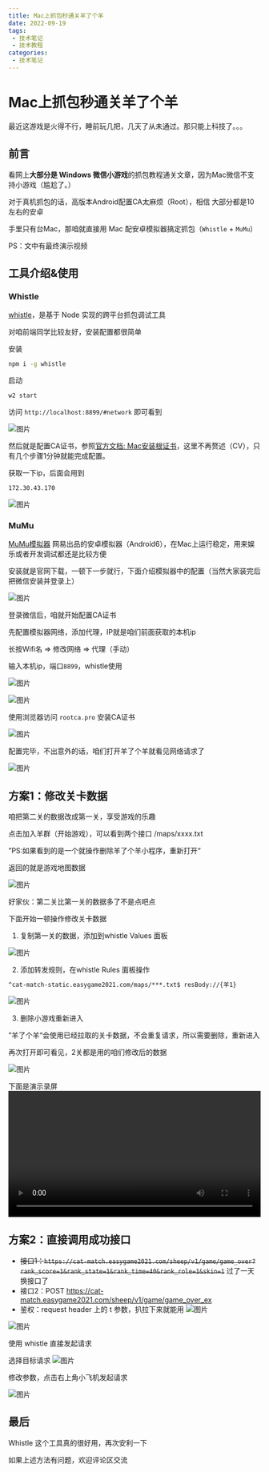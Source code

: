 ```yaml
---
title: Mac上抓包秒通关羊了个羊
date: 2022-09-19
tags:
 - 技术笔记
 - 技术教程
categories:
 - 技术笔记
---
```

# Mac上抓包秒通关羊了个羊

最近这游戏是火得不行，睡前玩几把，几天了从未通过。那只能上科技了。。。

## 前言

看网上**大部分是 Windows 微信小游戏**的抓包教程通关文章，因为Mac微信不支持小游戏（尴尬了。）

对于真机抓包的话，高版本Android配置CA太麻烦（Root），相信 大部分都是10左右的安卓

手里只有台Mac，那咱就直接用 Mac 配安卓模拟器搞定抓包（`Whistle` + `MuMu`）

PS：文中有最终演示视频

## 工具介绍&使用
### Whistle

[whistle](https://github.com/avwo/whistle)，是基于 Node 实现的跨平台抓包调试工具

对咱前端同学比较友好，安装配置都很简单

安装
```sh
npm i -g whistle
```
启动

```sh
w2 start
```
访问 `http://localhost:8899/#network` 即可看到 

![图片](./yanglegeyang/MTY2MzU2NjE2NzMwMg==663566167302.png?s1=https%3A//img.cdn.sugarat.top/mdImg/MTY2MzU2NjE2NzMwMg%3D%3D663566167302)

然后就是配置CA证书，参照[官方文档: Mac安装根证书](http://wproxy.org/whistle/webui/https.html)，这里不再赘述（CV），只有几个步骤1分钟就能完成配置。

获取一下ip，后面会用到
```sh
172.30.43.170
```
![图片](./yanglegeyang/MTY2MzU2NjIyNjg3MQ==663566226871.png?s1=https%3A//img.cdn.sugarat.top/mdImg/MTY2MzU2NjIyNjg3MQ%3D%3D663566226871)

### MuMu

[MuMu模拟器](https://mumu.163.com/mac/index.html) 网易出品的安卓模拟器（Android6），在Mac上运行稳定，用来娱乐或者开发调试都还是比较方便

安装就是官网下载，一顿下一步就行，下面介绍模拟器中的配置（当然大家装完后把微信安装并登录上）

![图片](./yanglegeyang/MTY2MzU2NjQ3NjE0NA==663566476144.png?s1=https%3A//img.cdn.sugarat.top/mdImg/MTY2MzU2NjQ3NjE0NA%3D%3D663566476144)

登录微信后，咱就开始配置CA证书

先配置模拟器网络，添加代理，IP就是咱们前面获取的本机ip

长按Wifi名  => 修改网络 => 代理（手动） 

输入本机ip，端口`8899`，whistle使用

![图片](./yanglegeyang/MTY2MzU2NjY4ODc0Ng==663566688746.png?s1=https%3A//img.cdn.sugarat.top/mdImg/MTY2MzU2NjY4ODc0Ng%3D%3D663566688746)

![图片](./yanglegeyang/MTY2MzU2NjU0MzE4OQ==663566543189.png?s1=https%3A//img.cdn.sugarat.top/mdImg/MTY2MzU2NjU0MzE4OQ%3D%3D663566543189)

使用浏览器访问 `rootca.pro` 安装CA证书 

![图片](./yanglegeyang/MTY2MzU4NjA4MjIzNQ==663586082235.png?s1=https%3A//img.cdn.sugarat.top/mdImg/MTY2MzU4NjA4MjIzNQ%3D%3D663586082235)

配置完毕，不出意外的话，咱们打开羊了个羊就看见网络请求了

![图片](./yanglegeyang/MTY2MzU2NzAxMDc0MQ==663567010741.png?s1=https%3A//img.cdn.sugarat.top/mdImg/MTY2MzU2NzAxMDc0MQ%3D%3D663567010741)

## 方案1：修改关卡数据
咱把第二关的数据改成第一关，享受游戏的乐趣

点击加入羊群（开始游戏），可以看到两个接口  /maps/xxxx.txt

”PS:如果看到的是一个就操作删除羊了个羊小程序，重新打开“

返回的就是游戏地图数据

![图片](./yanglegeyang/MTY2MzU2ODA2MDg4MQ==663568060881.png?s1=https%3A//img.cdn.sugarat.top/mdImg/MTY2MzU2ODA2MDg4MQ%3D%3D663568060881)

好家伙：第二关比第一关的数据多了不是点吧点

下面开始一顿操作修改关卡数据

1. 复制第一关的数据，添加到whistle Values 面板

![图片](./yanglegeyang/MTY2MzU2OTM2OTcyNw==663569369727.png?s1=https%3A//img.cdn.sugarat.top/mdImg/MTY2MzU2OTM2OTcyNw%3D%3D663569369727)

2. 添加转发规则，在whistle Rules 面板操作

```sh
^cat-match-static.easygame2021.com/maps/***.txt$ resBody://{羊1}
```
![图片](./yanglegeyang/MTY2MzU2OTk5OTIxNQ==663569999215.png?s1=https%3A//img.cdn.sugarat.top/mdImg/MTY2MzU2OTk5OTIxNQ%3D%3D663569999215)

3. 删除小游戏重新进入

”羊了个羊“会使用已经拉取的关卡数据，不会重复请求，所以需要删除，重新进入

再次打开即可看见，2关都是用的咱们修改后的数据

![图片](./yanglegeyang/MTY2MzU2OTczNTA0Mg==663569735042.png?s1=https%3A//img.cdn.sugarat.top/mdImg/MTY2MzU2OTczNTA0Mg%3D%3D663569735042)

下面是演示录屏
<video controls style="width:100%;" src="./yanglegeyang/MTY2MzU4MTkxODU3Mw==羊了个羊.mp4?s1=https%3A//img.cdn.sugarat.top/mdImg/MTY2MzU4MTkxODU3Mw%3D%3D%E7%BE%8A%E4%BA%86%E4%B8%AA%E7%BE%8A.mp4"></video>

## 方案2：直接调用成功接口
* ~~接口1：`https://cat-match.easygame2021.com/sheep/v1/game/game_over?rank_score=1&rank_state=1&rank_time=40&rank_role=1&skin=1`~~ 过了一天换接口了
* 接口2：POST https://cat-match.easygame2021.com/sheep/v1/game/game_over_ex
* 鉴权：request header 上的 t 参数，扒拉下来就能用
![图片](./yanglegeyang/MTY2MzU2NzI2NzkzNA==663567267934.png?s1=https%3A//img.cdn.sugarat.top/mdImg/MTY2MzU2NzI2NzkzNA%3D%3D663567267934)

![图片](./yanglegeyang/MTY2MzU4MjE5MjQwNw==663582192407.png?s1=https%3A//img.cdn.sugarat.top/mdImg/MTY2MzU4MjE5MjQwNw%3D%3D663582192407)

使用 whistle 直接发起请求

选择目标请求
![图片](./yanglegeyang/MTY2MzU4MjM5Nzk2OQ==663582397969.png?s1=https%3A//img.cdn.sugarat.top/mdImg/MTY2MzU4MjM5Nzk2OQ%3D%3D663582397969)

修改参数，点击右上角小飞机发起请求

![图片](./yanglegeyang/MTY2MzU4NjIyMjcyNQ==663586222725.png?s1=https%3A//img.cdn.sugarat.top/mdImg/MTY2MzU4NjIyMjcyNQ%3D%3D663586222725)


## 最后
Whistle 这个工具真的很好用，再次安利一下

如果上述方法有问题，欢迎评论区交流

